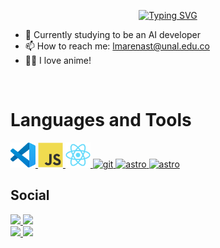 <p align="center">
  <!-- Typing SVG by DenverCoder1 - https://github.com/DenverCoder1/readme-typing-svg -->
<a href="https://git.io/typing-svg"><img src="https://readme-typing-svg.demolab.com?font=Prompt&weight=500&size=30&duration=3000&pause=200&color=67E1F7&background=FFFFFF00&center=true&width=435&lines=Hi!%2C+im+Luis+Miguel;I+am+an+engineer+;and+AI+developer;Always+learning!" alt="Typing SVG" /></a>
</p>

- 🌱 Currently studying to be an AI developer
- 📫 How to reach me: lmarenast@unal.edu.co
- 🙋‍♂️ I love anime!

<br>

# <b>Languages and Tools</b>
<p align="left">
<!-- vs code -->
 <a 
    href="https://code.visualstudio.com/" 
    target="_blank" rel="noreferrer"> 
    <img
        src="https://raw.githubusercontent.com/github/explore/80688e429a7d4ef2fca1e82350fe8e3517d3494d/topics/visual-studio-code/visual-studio-code.png"
        alt="VS code" width="40" height="40"
    /> 
 </a> 
 <!-- js -->
 <a 
    href="https://developer.mozilla.org/es/docs/Web/JavaScript" 
    target="_blank" rel="noreferrer"> 
    <img
        src="https://raw.githubusercontent.com/devicons/devicon/master/icons/javascript/javascript-original.svg"
        alt="java" width="40" height="40"
    /> 
 </a> 
 <!-- react -->
 <a 
    href="https://es.react.dev/" 
    target="_blank" rel="noreferrer"> 
    <img
        src="https://raw.githubusercontent.com/devicons/devicon/master/icons/react/react-original.svg"
        alt="java" width="40" height="40"
    /> 
 </a> 
 <!-- git -->
 <a 
    href="https://git-scm.com/"
    target="_blank" rel="noreferrer"> 
    <img
        src="https://www.vectorlogo.zone/logos/git-scm/git-scm-icon.svg" alt="git"
        width="40" height="40"
    /> 
 </a> 
<!--  python  -->
  <a 
    href="https://www.python.org/"
    target="_blank" rel="noreferrer"> 
    <img
        src="https://upload.wikimedia.org/wikipedia/commons/c/c3/Python-logo-notext.svg" alt="astro"
        width="40" height="40"
    /> 
 </a>
<!--  langchain  -->
  <a 
    href="https://python.langchain.com/"
    target="_blank" rel="noreferrer"> 
    <img
        src="https://exafunction.github.io/public/icons/langchain.png" alt="astro"
        width="40" height="40"
    /> 
 </a>  
<br>

</p> 

## <b>Social</b>
<p>
<!-- Github -->
<a 
    target="_blank" 
    href="https://github.com/lmarenast">
    <img
        src="https://img.shields.io/badge/GitHub-000000?style=for-the-badge&logo=github&logoColor=white">
    </img>    
</a>
<!-- LinkedIn -->
<a 
    target="_blank"
    href="https://www.linkedin.com/in/luis-miguel-arenas-tamayo-24a6701a9/">
    <img
        src="https://img.shields.io/badge/-LinkedIn-0077B5?style=for-the-badge&logo=Linkedin&logoColor=white">
    </img>
</a>
<br>
<!-- GMail -->
<a 
    target="_blank" 
    href="mailto:lmarenast@unal.edu.co">
    <img
        src="https://img.shields.io/badge/-Gmail-D14836?style=for-the-badge&logo=Gmail&logoColor=white">
    </img>    
</a>
<!-- Twitter -->
<a 
    target="_blank" 
    href="https://twitter.com/LuisSands7">
    <img
        src="https://img.shields.io/badge/Twitter-0077B5?style=for-the-badge&logo=Twitter&logoColor=white">
    </img>
</a>
</p>
